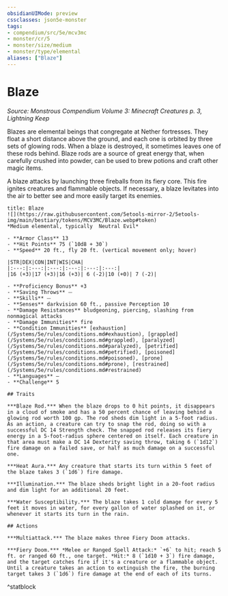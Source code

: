 ```yaml
---
obsidianUIMode: preview
cssclasses: json5e-monster
tags:
- compendium/src/5e/mcv3mc
- monster/cr/5
- monster/size/medium
- monster/type/elemental
aliases: ["Blaze"]
---
```

# Blaze
*Source: Monstrous Compendium Volume 3: Minecraft Creatures p. 3, Lightning Keep*  

Blazes are elemental beings that congregate at Nether fortresses. They float a short distance above the ground, and each one is orbited by three sets of glowing rods. When a blaze is destroyed, it sometimes leaves one of these rods behind. Blaze rods are a source of great energy that, when carefully crushed into powder, can be used to brew potions and craft other magic items.

A blaze attacks by launching three fireballs from its fiery core. This fire ignites creatures and flammable objects. If necessary, a blaze levitates into the air to better see and more easily target its enemies.

```ad-statblock
title: Blaze
![](https://raw.githubusercontent.com/5etools-mirror-2/5etools-img/main/bestiary/tokens/MCV3MC/Blaze.webp#token)
*Medium elemental, typically  Neutral Evil*

- **Armor Class** 13
- **Hit Points** 75 (`10d8 + 30`)
- **Speed** 20 ft., fly 20 ft. (vertical movement only; hover)

|STR|DEX|CON|INT|WIS|CHA|
|:---:|:---:|:---:|:---:|:---:|:---:|
|16 (+3)|17 (+3)|16 (+3)| 6 (-2)|10 (+0)| 7 (-2)|

- **Proficiency Bonus** +3
- **Saving Throws** ⏤
- **Skills** ⏤
- **Senses** darkvision 60 ft., passive Perception 10
- **Damage Resistances** bludgeoning, piercing, slashing from nonmagical attacks
- **Damage Immunities** fire
- **Condition Immunities** [exhaustion](/Systems/5e/rules/conditions.md#exhaustion), [grappled](/Systems/5e/rules/conditions.md#grappled), [paralyzed](/Systems/5e/rules/conditions.md#paralyzed), [petrified](/Systems/5e/rules/conditions.md#petrified), [poisoned](/Systems/5e/rules/conditions.md#poisoned), [prone](/Systems/5e/rules/conditions.md#prone), [restrained](/Systems/5e/rules/conditions.md#restrained)
- **Languages** —
- **Challenge** 5

## Traits

***Blaze Rod.*** When the blaze drops to 0 hit points, it disappears in a cloud of smoke and has a 50 percent chance of leaving behind a glowing rod worth 100 gp. The rod sheds dim light in a 5-foot radius. As an action, a creature can try to snap the rod, doing so with a successful DC 14 Strength check. The snapped rod releases its fiery energy in a 5-foot-radius sphere centered on itself. Each creature in that area must make a DC 14 Dexterity saving throw, taking 6 (`1d12`) fire damage on a failed save, or half as much damage on a successful one.

***Heat Aura.*** Any creature that starts its turn within 5 feet of the blaze takes 3 (`1d6`) fire damage.

***Illumination.*** The blaze sheds bright light in a 20-foot radius and dim light for an additional 20 feet.

***Water Susceptibility.*** The blaze takes 1 cold damage for every 5 feet it moves in water, for every gallon of water splashed on it, or whenever it starts its turn in the rain.

## Actions

***Multiattack.*** The blaze makes three Fiery Doom attacks.

***Fiery Doom.*** *Melee or Ranged Spell Attack:* `+6` to hit; reach 5 ft. or ranged 60 ft., one target. *Hit:* 8 (`1d10 + 3`) fire damage, and the target catches fire if it's a creature or a flammable object. Until a creature takes an action to extinguish the fire, the burning target takes 3 (`1d6`) fire damage at the end of each of its turns.
```
^statblock